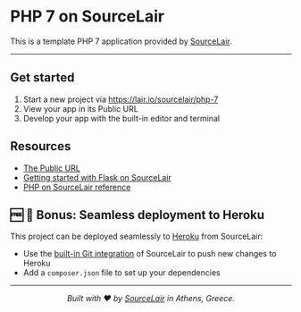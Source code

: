 # PHP 7 on SourceLair

This is a template PHP 7 application provided by [SourceLair](https://www.sourcelair.com).

---

## Get started

1. Start a new project via https://lair.io/sourcelair/php-7
2. View your app in its Public URL
3. Develop your app with the built-in editor and terminal

## Resources

- [The Public URL](https://help.sourcelair.com/projects/the-public-url/)
- [Getting started with Flask on SourceLair](https://www.sourcelair.com/guides/frameworks/flask#introduction)
- [PHP on SourceLair reference](https://help.sourcelair.com/stacks/php/)

## 🆓 🌟 Bonus: Seamless deployment to Heroku

This project can be deployed seamlessly to [Heroku](https://www.heroku.com) from SourceLair:

- Use the [built-in Git integration](https://help.sourcelair.com/git/) of SourceLair to push new changes to Heroku
- Add a `composer.json` file to set up your dependencies

---


<p align="center">
  <i>Built with ❤️ by <a href="https://www.sourcelair.com">SourceLair</a> in Athens, Greece.</i>
</p>
